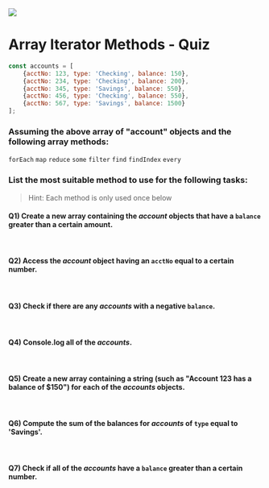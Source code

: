 <img src="https://i.imgur.com/wVPKb5D.png">

# Array Iterator Methods - Quiz

```js
const accounts = [
	{acctNo: 123, type: 'Checking', balance: 150},
	{acctNo: 234, type: 'Checking', balance: 200},
	{acctNo: 345, type: 'Savings', balance: 550},
	{acctNo: 456, type: 'Checking', balance: 550},
	{acctNo: 567, type: 'Savings', balance: 1500}
];
```
### Assuming the above array of "account" objects and the following array methods:

`forEach` `map` `reduce` `some` `filter` `find` `findIndex` `every`

### List the most **suitable** method to use for the following tasks:

> Hint: Each method is only used once below

#### Q1) Create a new array containing the _account_ objects that have a `balance` greater than a certain amount.
<br>

#### Q2) Access the _account_ object having an `acctNo` equal to a certain number.
<br>

#### Q3) Check if there are any _accounts_ with a negative `balance`.
<br>

#### Q4) Console.log all of the _accounts_.
<br>

#### Q5) Create a new array containing a string (such as "Account 123 has a balance of $150") for each of the _accounts_ objects.
<br>

#### Q6) Compute the sum of the balances for _accounts_ of `type` equal to 'Savings'.
<br>

#### Q7) Check if all of the _accounts_ have a `balance` greater than a certain number.

